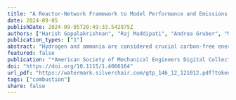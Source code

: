 ```yaml
---
title: "A Reactor-Network Framework to Model Performance and Emissions of a Longitudinally Staged Combustion System for Carbon-Free Fuels"
date: 2024-09-05
publishDate: 2024-09-05T20:49:33.542875Z
authors: ["Harish Gopalakrishnan", "Raj Maddipati", "Andrea Gruber", "Mirko R Bothien", "Konduri Aditya"]
publication_types: ["1"]
abstract: "Hydrogen and ammonia are considered crucial carbon-free energy carriers optimally suited for seasonal chemical storage and balancing of the energy system. In this context, longitudinally staged combustion systems represent an attractive technology in power generation for their capability of achieving low NO x emissions while conserving high load and, crucially, fuel flexibility at high thermal efficiency. Such two-stage combustion systems have been successfully implemented for natural gas firing of gas turbines and, more recently, have shown significant potential for clean and efficient hydrogen-firing operation. However, optimal operation with ammonia-based fuel mixtures is yet to be established. In recent works, a novel Rich-Quench-Lean (RQL) operational concept was proposed to burn a fuel-rich mixture of partially decomposed ammonia and air (for equivalence ratios ϕ∼ 1.1− 1.2⁠) in the first stage of a longitudinally staged combustion system. Complete oxidation of the remaining (hydrogen) fuel is theoretically ensured by dilution-air addition downstream of the first stage combustor. However, any operational concept based on these near-stoichiometric combustion conditions, while minimizing undesired prompt NO x and N 2 O formation by ammonia oxidation, can potentially result in significant, and certainly unpractical, thermal load on the first stage combustor liner that needs to be mitigated. In the present study, we exploit a newly developed reactors-network model to efficiently investigate the NO x-emissions performance of a longitudinally staged combustion system fired with natural gas, hydrogen or ammonia. First, the reactors network framework is validated with experimental, computational and other similar reactor network results in the literature. Second, the optimal air distribution within the longitudinally staged combustion system is found for clean (low emissions) and efficient (complete fuel conversion) ammonia-firing operation. Third, the consequences of such “ammonia-optimized” air distribution on flame stabilization and NO x emissions in more conventional natural gas-and hydrogen-firing operation are considered. Finally, an optimal air and fuel distribution is suggested for the longitudinally staged combustion system on the basis that, while still ensuring robust flame stabilization and high turbine inlet temperature, it minimizes NO x emissions for all three fuels considered."
featured: false
publication: "*American Society of Mechanical Engineers Digital Collection*"
doi: "https://doi.org/10.1115/1.4066164"
url_pdf: "https://watermark.silverchair.com/gtp_146_12_121012.pdf?token=AQECAHi208BE49Ooan9kkhW_Ercy7Dm3ZL_9Cf3qfKAc485ysgAABKswggSnBgkqhkiG9w0BBwagggSYMIIElAIBADCCBI0GCSqGSIb3DQEHATAeBglghkgBZQMEAS4wEQQMu5pPXMDBjFfs5LCVAgEQgIIEXuOZQm6U8keBB4Mh1YkBfAWn83cvaV4nrvIkBMfEJqBRt0wBCqsj-1Faw832zK4py1dotgN_tgg0HDGD6ciJcuKOM9-1QEBAw5G0f9hEbn4uYAN42Bt98bKZv4lAApJ351Yizobj-gMapI3cZ6jBr2emalEnriisNHEvmVqumdzBpyoyeliceFMiJSy_DKqT6bRctHV24SKgjQ5qPIJgUFSGbTIrx0wm3T6rHsN9_DspAbWmXQCREQXnSLfYtMPvNhIwVGIi6jVO3CrndEVu7TNuJ4GW_PqOesQd7fG692VrfnJxZpF2aXaqk4qKsz_YFIy4V_wDZIOGLqK45kQcMU_1P0P5yW7r3jqnO6vJUk2iNY2_Y9H2GFebujR4Dh7-2Axm2lK5Qi3GqjvZRriix_RL6Xi4gUoHMeCfaB9tE8QNI5AtiM_xxnbwOmIPM_6ZNx_Ta2ljdA0ambTGi5FQ1kRzvyqs5UntDkZ_wdFDpvm4n7k8tkiednSsFuZsWX54auPfWopjzfuIRBLozmFglzEhtjxM5gUw1awrAqxJ7kgUBW3G2p9VX1A7RlziK19fiwqFaVdp00cmLA75f638IdPag07357_pY5Gbob9voxgkO3TIWno0Fvj7m_EYCdReFw4HJt-GFcUy3LqU4_KrjBV6pDIZ3R5mdEp1sM6B3UjNjVVHS27Y8zmuvcHBj1mGnm4F5J1BJ92ZV9c_RyEZHFiypXL4lCk6tiAVtVZCCQEq5_kXtf1MXgwt1f_4N14HqewDwQVOR4beY9iNLt_QdQirJ5PXdOyInCBP8WniOrBeL8xabE3K501mF6SqZIQO0m6ZVrEWwNkdMXIlvLlbnmIwvb9OqUszvsOgmPbf4mz4euahzQMS0kuU19EjDVewR-uKncF3PZNZj6ZA_PtrVoFBd0wyqpdBq4RTnqqalQGsVQNSNdo6_jeaYZc2tGZw2J6Ahj43qzbPCEJzwJDzgOwsQ9P01dUIue2fHw8XdP9sER3DwNGB2O-3Ob6GLkKLfP1eCmvoC3dEIENZ9V8k9kNP5ZKrgboV_t413B36Uxtw6ugT4Vwu-YcrBbpQt9UJJY22G8hl58AY44HUfUnt7qpui_ass7FhyMtCkTQpGdHKDyxZSDhXlqK3ls4jTP5dzA5R5O5i9k4pEpQxuaGzYDarTI1LCFxJGqmj3iLShyRJS0yz2kGhpQPGCT-EdFwL0TZ3rqzzikDWJoeOAJOUKrjHQkwYyxba5gk-jwBxt8-maXtaedzcnkTxRdVqN4EQ3TmfXEL3oIOIEGf0GKU7h-dpVGRf0BCBQe0RrlAOzqLAjahDCaslD4xc38W2ZUIxp2yBNpZCZNUJPRBoVxASTfFgUQclZCjTg06pYYWD5lIlTwM0t4jWk8oS6EIOpDl70KPCxWbZmLI8XI8sP6ExfxHUhalE9_G0U1LOKfMmp02x25MDrX4k2o9ajMriWtHEReErtJpYd95NUsMKHjZk"
tags: ["combustion"]
share: false
---
```


